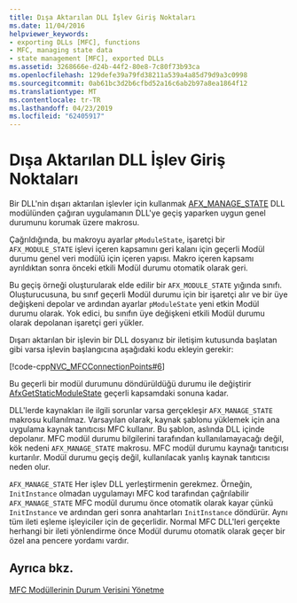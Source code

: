 ```yaml
---
title: Dışa Aktarılan DLL İşlev Giriş Noktaları
ms.date: 11/04/2016
helpviewer_keywords:
- exporting DLLs [MFC], functions
- MFC, managing state data
- state management [MFC], exported DLLs
ms.assetid: 3268666e-d24b-44f2-80e8-7c80f73b93ca
ms.openlocfilehash: 129defe39a79fd38211a539a4a85d79d9a3c0998
ms.sourcegitcommit: 0ab61bc3d2b6cfbd52a16c6ab2b97a8ea1864f12
ms.translationtype: MT
ms.contentlocale: tr-TR
ms.lasthandoff: 04/23/2019
ms.locfileid: "62405917"
---
```

# <a name="exported-dll-function-entry-points"></a>Dışa Aktarılan DLL İşlev Giriş Noktaları

Bir DLL'nin dışarı aktarılan işlevler için kullanmak [AFX_MANAGE_STATE](reference/extension-dll-macros.md#afx_manage_state) DLL modülünden çağıran uygulamanın DLL'ye geçiş yaparken uygun genel durumunu korumak üzere makrosu.

Çağrıldığında, bu makroyu ayarlar `pModuleState`, işaretçi bir `AFX_MODULE_STATE` işlevi içeren kapsamını geri kalanı için geçerli Modül durumu genel veri modülü için içeren yapısı. Makro içeren kapsamı ayrıldıktan sonra önceki etkili Modül durumu otomatik olarak geri.

Bu geçiş örneği oluşturularak elde edilir bir `AFX_MODULE_STATE` yığında sınıfı. Oluşturucusuna, bu sınıf geçerli Modül durumu için bir işaretçi alır ve bir üye değişkeni depolar ve ardından ayarlar `pModuleState` yeni etkin Modül durumu olarak. Yok edici, bu sınıfın üye değişkeni etkili Modül durumu olarak depolanan işaretçi geri yükler.

Dışarı aktarılan bir işlevin bir DLL dosyanız bir iletişim kutusunda başlatan gibi varsa işlevin başlangıcına aşağıdaki kodu ekleyin gerekir:

[!code-cpp[NVC_MFCConnectionPoints#6](../mfc/codesnippet/cpp/exported-dll-function-entry-points_1.cpp)]

Bu geçerli bir modül durumunu döndürüldüğü durumu ile değiştirir [AfxGetStaticModuleState](reference/extension-dll-macros.md#afxgetstaticmodulestate) geçerli kapsamdaki sonuna kadar.

DLL'lerde kaynakları ile ilgili sorunlar varsa gerçekleşir `AFX_MANAGE_STATE` makrosu kullanılmaz. Varsayılan olarak, kaynak şablonu yüklemek için ana uygulama kaynak tanıtıcısı MFC kullanır. Bu şablon, aslında DLL içinde depolanır. MFC modül durumu bilgilerini tarafından kullanılamayacağı değil, kök nedeni `AFX_MANAGE_STATE` makrosu. MFC modül durumu kaynağı tanıtıcısı kurtarılır. Modül durumu geçiş değil, kullanılacak yanlış kaynak tanıtıcısı neden olur.

`AFX_MANAGE_STATE` Her işlev DLL yerleştirmenin gerekmez. Örneğin, `InitInstance` olmadan uygulamayı MFC kod tarafından çağrılabilir `AFX_MANAGE_STATE` MFC modül durumu önce otomatik olarak kayar çünkü `InitInstance` ve ardından geri sonra anahtarları `InitInstance` döndürür. Aynı tüm ileti eşleme işleyiciler için de geçerlidir. Normal MFC DLL'leri gerçekte herhangi bir ileti yönlendirme önce Modül durumu otomatik olarak geçer bir özel ana pencere yordamı vardır.

## <a name="see-also"></a>Ayrıca bkz.

[MFC Modüllerinin Durum Verisini Yönetme](../mfc/managing-the-state-data-of-mfc-modules.md)
